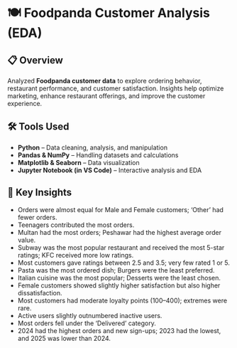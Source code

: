 # 🍽️ Foodpanda Customer Analysis (EDA)

## 📋 Overview
Analyzed **Foodpanda customer data** to explore ordering behavior, restaurant performance, and customer satisfaction. Insights help optimize marketing, enhance restaurant offerings, and improve the customer experience.  

## 🛠️ Tools Used
- **Python** – Data cleaning, analysis, and manipulation  
- **Pandas & NumPy** – Handling datasets and calculations  
- **Matplotlib & Seaborn** – Data visualization  
- **Jupyter Notebook (in VS Code)** – Interactive analysis and EDA  


## 🔑 Key Insights
- Orders were almost equal for Male and Female customers; ‘Other’ had fewer orders.  
- Teenagers contributed the most orders.  
- Multan had the most orders; Peshawar had the highest average order value.  
- Subway was the most popular restaurant and received the most 5-star ratings; KFC received more low ratings.  
- Most customers gave ratings between 2.5 and 3.5; very few rated 1 or 5.  
- Pasta was the most ordered dish; Burgers were the least preferred.  
- Italian cuisine was the most popular; Desserts were the least chosen.  
- Female customers showed slightly higher satisfaction but also higher dissatisfaction.  
- Most customers had moderate loyalty points (100–400); extremes were rare.  
- Active users slightly outnumbered inactive users.  
- Most orders fell under the ‘Delivered’ category.  
- 2024 had the highest orders and new sign-ups; 2023 had the lowest, and 2025 was lower than 2024.  
